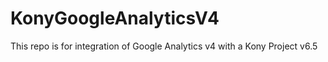 # KonyGoogleAnalyticsV4

This repo is for integration of Google Analytics v4 with a Kony Project v6.5
